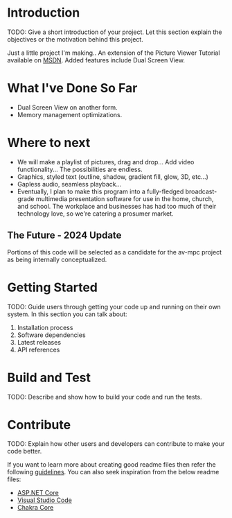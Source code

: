 # Introduction
TODO: Give a short introduction of your project. Let this section explain the objectives or the motivation behind this project.

Just a little project I'm making.. An extension of the Picture Viewer Tutorial available on [MSDN](https://msdn.microsoft.com/en-us/library/dd492135.aspx). Added features include Dual Screen View.

# What I've Done So Far
- Dual Screen View on another form.
- Memory management optimizations.

# Where to next
- We will make a playlist of pictures, drag and drop...  Add video functionality... The possibilities are endless.
- Graphics, styled text (outline, shadow, gradient fill, glow, 3D, etc...)
- Gapless audio, seamless playback...
- Eventually, I plan to make this program into a fully-fledged broadcast-grade multimedia presentation software for use in the home, church, and school. The workplace and businesses has had too much of their technology love, so we're catering a prosumer market.
## The Future - 2024 Update
Portions of this code will be selected as a candidate for the av-mpc project as being internally conceptualized.

# Getting Started
TODO: Guide users through getting your code up and running on their own system. In this section you can talk about:
1.	Installation process
2.	Software dependencies
3.	Latest releases
4.	API references

# Build and Test
TODO: Describe and show how to build your code and run the tests. 

# Contribute
TODO: Explain how other users and developers can contribute to make your code better. 

If you want to learn more about creating good readme files then refer the following [guidelines](https://www.visualstudio.com/en-us/docs/git/create-a-readme). You can also seek inspiration from the below readme files:
- [ASP.NET Core](https://github.com/aspnet/Home)
- [Visual Studio Code](https://github.com/Microsoft/vscode)
- [Chakra Core](https://github.com/Microsoft/ChakraCore)

